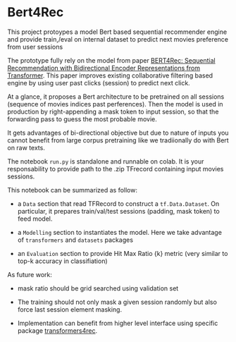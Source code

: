 # Bert4Rec
This project protoypes a model Bert based sequential recommender engine and provide train,/eval on internal dataset to predict next movies preference from user sessions


The prototype fully rely on the model from paper [BERT4Rec: Sequential Recommendation with Bidirectional Encoder Representations from Transformer](https://arxiv.org/abs/1904.06690v2). This paper improves existing collaborative filtering based engine by using user past clicks (session) to predict next click.

At a glance, it proposes a Bert architecture to be pretrained on all sessions (sequence of movies indices past perferences).
Then the model is used in production by right-appending a mask token to input session, so that
 the forwarding pass to guess the most probable movie.
 
It gets advantages of bi-directional objective but due to nature of inputs you cannot benefit from large corpus pretraining like we tradiionally do with Bert on raw texts.
 
The notebook `run.py` is standalone and runnable on colab. It is your responsability to provide path to the .zip TFrecord containing input movies sessions.
 
This notebook can be summarized as follow:
 
*  a `Data` section that read TFRecord to construct a `tf.Data.Dataset`. On particular, it prepares train/val/test sessions (padding, mask token) to feed model.
 
*  a `Modelling` section to instantiates the model. Here we take advantage of `transformers` and `datasets` packages

*  an `Evaluation` section to provide Hit Max Ratio {k} metric (very similar to top-k accuracy in classifiation)

As future work:

*  mask ratio should be grid searched using validation set

*  The training should not only mask a given session randomly but also force last session element masking.

*  Implementation can benefit from higher level interface using specific package [transformers4rec](https://pypi.org/project/transformers4rec/).
